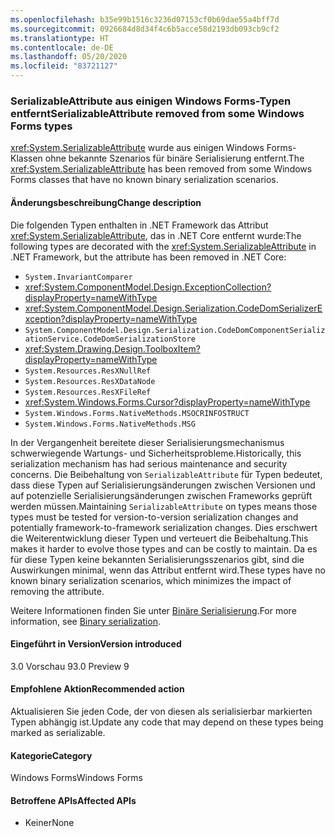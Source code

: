 ```yaml
---
ms.openlocfilehash: b35e99b1516c3236d07153cf0b69dae55a4bff7d
ms.sourcegitcommit: 0926684d8d34f4c6b5acce58d2193db093cb9cf2
ms.translationtype: HT
ms.contentlocale: de-DE
ms.lasthandoff: 05/20/2020
ms.locfileid: "83721127"
---
```

### <a name="serializableattribute-removed-from-some-windows-forms-types"></a><span data-ttu-id="78f6b-101">SerializableAttribute aus einigen Windows Forms-Typen entfernt</span><span class="sxs-lookup"><span data-stu-id="78f6b-101">SerializableAttribute removed from some Windows Forms types</span></span>

<span data-ttu-id="78f6b-102"><xref:System.SerializableAttribute> wurde aus einigen Windows Forms-Klassen ohne bekannte Szenarios für binäre Serialisierung entfernt.</span><span class="sxs-lookup"><span data-stu-id="78f6b-102">The <xref:System.SerializableAttribute> has been removed from some Windows Forms classes that have no known binary serialization scenarios.</span></span>

#### <a name="change-description"></a><span data-ttu-id="78f6b-103">Änderungsbeschreibung</span><span class="sxs-lookup"><span data-stu-id="78f6b-103">Change description</span></span>

<span data-ttu-id="78f6b-104">Die folgenden Typen enthalten in .NET Framework das Attribut <xref:System.SerializableAttribute>, das in .NET Core entfernt wurde:</span><span class="sxs-lookup"><span data-stu-id="78f6b-104">The following types are decorated with the <xref:System.SerializableAttribute> in .NET Framework, but the attribute has been removed in .NET Core:</span></span>

- `System.InvariantComparer`
- <xref:System.ComponentModel.Design.ExceptionCollection?displayProperty=nameWithType>
- <xref:System.ComponentModel.Design.Serialization.CodeDomSerializerException?displayProperty=nameWithType>
- `System.ComponentModel.Design.Serialization.CodeDomComponentSerializationService.CodeDomSerializationStore`
- <xref:System.Drawing.Design.ToolboxItem?displayProperty=nameWithType>
- `System.Resources.ResXNullRef`
- `System.Resources.ResXDataNode`
- `System.Resources.ResXFileRef`
- <xref:System.Windows.Forms.Cursor?displayProperty=nameWithType>
- `System.Windows.Forms.NativeMethods.MSOCRINFOSTRUCT`
- `System.Windows.Forms.NativeMethods.MSG`

<span data-ttu-id="78f6b-105">In der Vergangenheit bereitete dieser Serialisierungsmechanismus schwerwiegende Wartungs- und Sicherheitsprobleme.</span><span class="sxs-lookup"><span data-stu-id="78f6b-105">Historically, this serialization mechanism has had serious maintenance and security concerns.</span></span> <span data-ttu-id="78f6b-106">Die Beibehaltung von `SerializableAttribute` für Typen bedeutet, dass diese Typen auf Serialisierungsänderungen zwischen Versionen und auf potenzielle Serialisierungsänderungen zwischen Frameworks geprüft werden müssen.</span><span class="sxs-lookup"><span data-stu-id="78f6b-106">Maintaining `SerializableAttribute` on types means those types must be tested for version-to-version serialization changes and potentially framework-to-framework serialization changes.</span></span> <span data-ttu-id="78f6b-107">Dies erschwert die Weiterentwicklung dieser Typen und verteuert die Beibehaltung.</span><span class="sxs-lookup"><span data-stu-id="78f6b-107">This makes it harder to evolve those types and can be costly to maintain.</span></span> <span data-ttu-id="78f6b-108">Da es für diese Typen keine bekannten Serialisierungsszenarios gibt, sind die Auswirkungen minimal, wenn das Attribut entfernt wird.</span><span class="sxs-lookup"><span data-stu-id="78f6b-108">These types have no known binary serialization scenarios, which minimizes the impact of removing the attribute.</span></span>

<span data-ttu-id="78f6b-109">Weitere Informationen finden Sie unter [Binäre Serialisierung](~/docs/standard/serialization/binary-serialization.md).</span><span class="sxs-lookup"><span data-stu-id="78f6b-109">For more information, see [Binary serialization](~/docs/standard/serialization/binary-serialization.md).</span></span>

#### <a name="version-introduced"></a><span data-ttu-id="78f6b-110">Eingeführt in Version</span><span class="sxs-lookup"><span data-stu-id="78f6b-110">Version introduced</span></span>

<span data-ttu-id="78f6b-111">3.0 Vorschau 9</span><span class="sxs-lookup"><span data-stu-id="78f6b-111">3.0 Preview 9</span></span>

#### <a name="recommended-action"></a><span data-ttu-id="78f6b-112">Empfohlene Aktion</span><span class="sxs-lookup"><span data-stu-id="78f6b-112">Recommended action</span></span>

<span data-ttu-id="78f6b-113">Aktualisieren Sie jeden Code, der von diesen als serialisierbar markierten Typen abhängig ist.</span><span class="sxs-lookup"><span data-stu-id="78f6b-113">Update any code that may depend on these types being marked as serializable.</span></span>

#### <a name="category"></a><span data-ttu-id="78f6b-114">Kategorie</span><span class="sxs-lookup"><span data-stu-id="78f6b-114">Category</span></span>

<span data-ttu-id="78f6b-115">Windows Forms</span><span class="sxs-lookup"><span data-stu-id="78f6b-115">Windows Forms</span></span>

#### <a name="affected-apis"></a><span data-ttu-id="78f6b-116">Betroffene APIs</span><span class="sxs-lookup"><span data-stu-id="78f6b-116">Affected APIs</span></span>

- <span data-ttu-id="78f6b-117">Keiner</span><span class="sxs-lookup"><span data-stu-id="78f6b-117">None</span></span>

<!--

#### Affected APIs

- Not detectable via API analysis

-->
